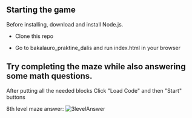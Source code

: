 
## Starting the game
Before installing, download and install Node.js.

* Clone this repo
<!--- Run "npm install" to install all required dependencies
* Go to bakalauro_praktine_dalis, then open a terminal and run command "node server.js"-->
*  Go to bakalauro_praktine_dalis and run index.html in your browser

## Try completing the maze while also answering some math questions.

After putting all the needed blocks Click "Load Code" and then "Start" buttons

8th level maze answer:
![3levelAnswer](https://user-images.githubusercontent.com/41295383/112349790-b359ea80-8cd1-11eb-822b-125b7e54eb0b.png)
